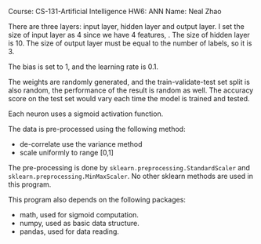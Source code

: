Course: CS-131-Artificial Intelligence
HW6: ANN
Name: Neal Zhao

There are three layers: input layer, hidden layer and output layer. I set the size of input layer as 4 since we have 4 features, . The size of hidden layer is 10. The size of output layer must be equal to the number of labels, so it is 3.

The bias is set to $1$, and the learning rate is $0.1$. 

The weights are randomly generated, and the train-validate-test set split is also random, the performance of the result is random as well. The accuracy score on the test set would vary each time the model is trained and tested. 

Each neuron uses a sigmoid activation function. 

The data is pre-processed using the following method:

- de-correlate use the variance method
- scale uniformly to range [0,1]

The pre-processing is done by `sklearn.preprocessing.StandardScaler` and `sklearn.preprocessing.MinMaxScaler`. No other sklearn methods are used in this program. 

This program also depends on the following packages:

- math, used for sigmoid computation. 
- numpy, used as basic data structure. 
- pandas, used for data reading. 

